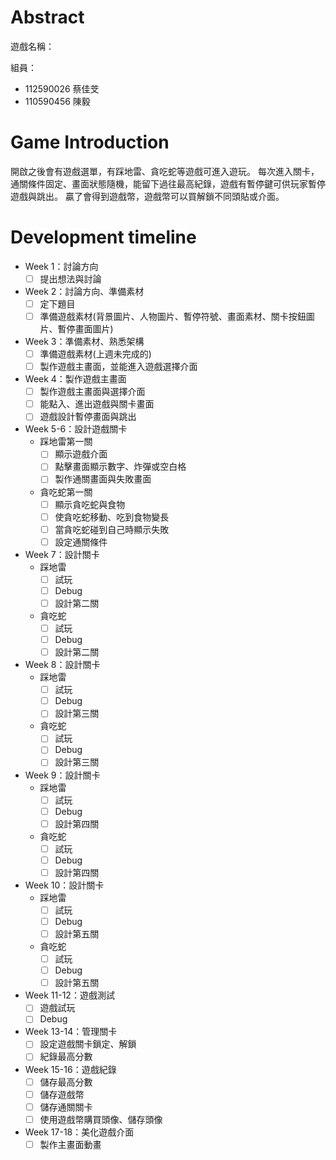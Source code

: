 # Abstract

遊戲名稱：

組員：

- 112590026 蔡佳芠
- 110590456 陳毅

# Game Introduction

開啟之後會有遊戲選單，有踩地雷、貪吃蛇等遊戲可進入遊玩。
每次進入關卡，通關條件固定、畫面狀態隨機，能留下過往最高紀錄，遊戲有暫停鍵可供玩家暫停遊戲與跳出。
贏了會得到遊戲幣，遊戲幣可以買解鎖不同頭貼或介面。

# Development timeline

- Week 1：討論方向
  - [ ] 提出想法與討論
- Week 2：討論方向、準備素材
  - [ ] 定下題目
  - [ ] 準備遊戲素材(背景圖片、人物圖片、暫停符號、畫面素材、關卡按鈕圖片、暫停畫面圖片)
- Week 3：準備素材、熟悉架構
  - [ ] 準備遊戲素材(上週未完成的)
  - [ ] 製作遊戲主畫面，並能進入遊戲選擇介面
- Week 4：製作遊戲主畫面
  - [ ] 製作遊戲主畫面與選擇介面
  - [ ] 能點入、進出遊戲與關卡畫面
  - [ ] 遊戲設計暫停畫面與跳出
- Week 5-6：設計遊戲關卡
  - 踩地雷第一關
    - [ ] 顯示遊戲介面
    - [ ] 點擊畫面顯示數字、炸彈或空白格
    - [ ] 製作通關畫面與失敗畫面
  - 貪吃蛇第一關
    - [ ] 顯示貪吃蛇與食物
    - [ ] 使貪吃蛇移動、吃到食物變長
    - [ ] 當貪吃蛇碰到自己時顯示失敗
    - [ ] 設定通關條件
- Week 7：設計關卡
  - 踩地雷
    - [ ] 試玩
    - [ ] Debug
    - [ ] 設計第二關
  - 貪吃蛇
    - [ ] 試玩
    - [ ] Debug
    - [ ] 設計第二關
- Week 8：設計關卡
  - 踩地雷
    - [ ] 試玩
    - [ ] Debug
    - [ ] 設計第三關
  - 貪吃蛇
    - [ ] 試玩
    - [ ] Debug
    - [ ] 設計第三關
- Week 9：設計關卡
  - 踩地雷
    - [ ] 試玩
    - [ ] Debug
    - [ ] 設計第四關
  - 貪吃蛇
    - [ ] 試玩
    - [ ] Debug
    - [ ] 設計第四關
- Week 10：設計關卡
  - 踩地雷
    - [ ] 試玩
    - [ ] Debug
    - [ ] 設計第五關
  - 貪吃蛇
    - [ ] 試玩
    - [ ] Debug
    - [ ] 設計第五關
- Week 11-12：遊戲測試
  - [ ] 遊戲試玩
  - [ ] Debug
- Week 13-14：管理關卡
  - [ ] 設定遊戲關卡鎖定、解鎖
  - [ ] 紀錄最高分數
- Week 15-16：遊戲紀錄
  - [ ] 儲存最高分數
  - [ ] 儲存遊戲幣
  - [ ] 儲存通關關卡
  - [ ] 使用遊戲幣購買頭像、儲存頭像
- Week 17-18：美化遊戲介面
  - [ ] 製作主畫面動畫
